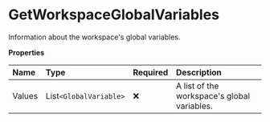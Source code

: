 # GetWorkspaceGlobalVariables

Information about the workspace's global variables.

**Properties**

| Name   | Type                   | Required | Description                                 |
| :----- | :--------------------- | :------- | :------------------------------------------ |
| Values | List`<GlobalVariable>` | ❌       | A list of the workspace's global variables. |

<!-- This file was generated by liblab | https://liblab.com/ -->
